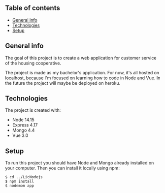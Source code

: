 ## Table of contents
* [General info](#general-info)
* [Technologies](#technologies)
* [Setup](#setup)

## General info
The goal of this project is to create a web application for customer service of the housing cooperative.

The project is made as my bachelor's application. For now, it's all hosted on localhost, because I'm focused on 
learning how to code in Node and Vue. In the future the project will maybe be deployed on heroku.

## Technologies
The project is created with:
* Node 14.15
* Express 4.17
* Mongo 4.4
* Vue 3.0

## Setup
To run this project you should have Node and Mongo already installed on your computer. 
Then you can install it locally using npm:

```
$ cd ../LicNodejs
$ npm install
$ nodemon app
```
